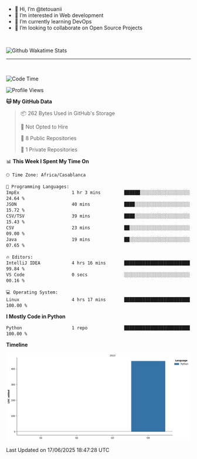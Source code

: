 - 👋 Hi, I’m @tetouanii
- 👀 I’m interested in Web development
- 🌱 I’m currently learning DevOps
- 💞️ I’m looking to collaborate on Open Source Projects

<br/>


![Github Wakatime Stats](https://github-readme-stats.vercel.app/api/wakatime/?username=@walidbosso&layout=compact&&theme=default&link="https://www.github.com/USERNAME/") 

--- 

<br/>


  
<!--START_SECTION:waka-->
![Code Time](http://img.shields.io/badge/Code%20Time-491%20hrs%2041%20mins-blue)

![Profile Views](http://img.shields.io/badge/Profile%20Views-0-blue)

**🐱 My GitHub Data** 

> 📦 262 Bytes Used in GitHub's Storage 
 > 
> 🚫 Not Opted to Hire
 > 
> 📜 8 Public Repositories 
 > 
> 🔑 1 Private Repositories 
 > 
📊 **This Week I Spent My Time On** 

```text
🕑︎ Time Zone: Africa/Casablanca

💬 Programming Languages: 
ImpEx                    1 hr 3 mins         ██████░░░░░░░░░░░░░░░░░░░   24.64 % 
JSON                     40 mins             ████░░░░░░░░░░░░░░░░░░░░░   15.72 % 
CSV/TSV                  39 mins             ████░░░░░░░░░░░░░░░░░░░░░   15.43 % 
CSV                      23 mins             ██░░░░░░░░░░░░░░░░░░░░░░░   09.00 % 
Java                     19 mins             ██░░░░░░░░░░░░░░░░░░░░░░░   07.65 % 

🔥 Editors: 
IntelliJ IDEA            4 hrs 16 mins       █████████████████████████   99.84 % 
VS Code                  0 secs              ░░░░░░░░░░░░░░░░░░░░░░░░░   00.16 % 

💻 Operating System: 
Linux                    4 hrs 17 mins       █████████████████████████   100.00 % 
```

**I Mostly Code in Python** 

```text
Python                   1 repo              █████████████████████████   100.00 % 
```



**Timeline**

![Lines of Code chart](https://raw.githubusercontent.com/tetouanii/tetouanii/main/assets/bar_graph.png)


 Last Updated on 17/06/2025 18:47:28 UTC
<!--END_SECTION:waka-->
